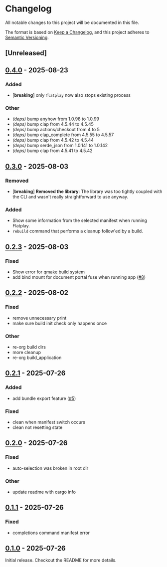 # Changelog

All notable changes to this project will be documented in this file.

The format is based on [Keep a Changelog](https://keepachangelog.com/en/1.0.0/),
and this project adheres to [Semantic Versioning](https://semver.org/spec/v2.0.0.html).

## [Unreleased]

## [0.4.0](https://github.com/mufeedali/flatplay/compare/v0.3.0...v0.4.0) - 2025-08-23

### Added

- [**breaking**] only `flatplay` now also stops existing process

### Other

- *(deps)* bump anyhow from 1.0.98 to 1.0.99
- *(deps)* bump clap from 4.5.44 to 4.5.45
- *(deps)* bump actions/checkout from 4 to 5
- *(deps)* bump clap_complete from 4.5.55 to 4.5.57
- *(deps)* bump clap from 4.5.42 to 4.5.44
- *(deps)* bump serde_json from 1.0.141 to 1.0.142
- *(deps)* bump clap from 4.5.41 to 4.5.42

## [0.3.0](https://github.com/mufeedali/flatplay/compare/v0.2.3...v0.3.0) - 2025-08-03

### Removed

- [**breaking**] **Removed the library**: The library was too tightly coupled with the CLI and wasn't really straightforward to use anyway.

### Added

- Show some information from the selected manifest when running Flatplay.
- `rebuild` command that performs a cleanup follow'ed by a build.

## [0.2.3](https://github.com/mufeedali/flatplay/compare/v0.2.2...v0.2.3) - 2025-08-03

### Fixed

- Show error for qmake build system
- add bind mount for document portal fuse when running app ([#8](https://github.com/mufeedali/flatplay/pull/8))

## [0.2.2](https://github.com/mufeedali/flatplay/compare/v0.2.1...v0.2.2) - 2025-08-02

### Fixed

- remove unnecessary print
- make sure build init check only happens once

### Other

- re-org build dirs
- more cleanup
- re-org build_application

## [0.2.1](https://github.com/mufeedali/flatplay/compare/v0.2.0...v0.2.1) - 2025-07-26

### Added

- add bundle export feature ([#5](https://github.com/mufeedali/flatplay/pull/5))

### Fixed

- clean when manifest switch occurs
- clean not resetting state

## [0.2.0](https://github.com/mufeedali/flatplay/compare/v0.1.1...v0.2.0) - 2025-07-26

### Fixed

- auto-selection was broken in root dir

### Other

- update readme with cargo info

## [0.1.1](https://github.com/mufeedali/flatplay/compare/v0.1.0...v0.1.1) - 2025-07-26

### Fixed

- completions command manifest error

## [0.1.0](https://github.com/mufeedali/flatplay/releases/tag/v0.1.0) - 2025-07-26

Initial release. Checkout the README for more details.
